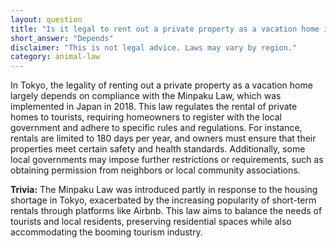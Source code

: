 ```yaml
---
layout: question
title: "Is it legal to rent out a private property as a vacation home in downtown Tokyo?"
short_answer: "Depends"
disclaimer: "This is not legal advice. Laws may vary by region."
category: animal-law
---
```

In Tokyo, the legality of renting out a private property as a vacation home largely depends on compliance with the Minpaku Law, which was implemented in Japan in 2018. This law regulates the rental of private homes to tourists, requiring homeowners to register with the local government and adhere to specific rules and regulations. For instance, rentals are limited to 180 days per year, and owners must ensure that their properties meet certain safety and health standards. Additionally, some local governments may impose further restrictions or requirements, such as obtaining permission from neighbors or local community associations.

**Trivia:** The Minpaku Law was introduced partly in response to the housing shortage in Tokyo, exacerbated by the increasing popularity of short-term rentals through platforms like Airbnb. This law aims to balance the needs of tourists and local residents, preserving residential spaces while also accommodating the booming tourism industry.

